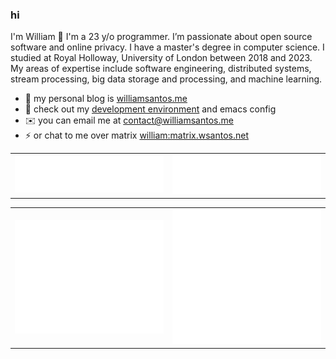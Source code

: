 ### hi
I'm William 👋 I'm a 23 y/o programmer. I’m passionate about open source software and online privacy. I have a master's degree in computer science. I studied at Royal Holloway, University of London between 2018 and 2023.
My areas of expertise include software engineering, distributed systems, stream processing, big data storage and processing, and machine learning.

- 📝 my personal blog is [williamsantos.me](https://williamsantos.me)
- 💜 check out my [development environment](github.com/0xc0392b/env) and emacs config
- ✉️  you can email me at [contact@williamsantos.me](mailto:contact@williamsantos.me)
- ⚡ or chat to me over matrix [william:matrix.wsantos.net](https://matrix.to/#/@william:matrix.wsantos.net)

<table>
    <tr>
        <td>
            <img src="/metrics.comments.svg" alt="language usage">
        </td>
        <td>
            <img src="/metrics.languages.svg" alt="language usage">
        </td>
    </tr>
</table>

<table>
    <tr>
        <td>
            <img src="/metrics.general.svg" alt="account summary">
        </td>
        <td>
            <img src="/metrics.lines.svg" alt="language usage">
        </td>
    </tr>
</table>
